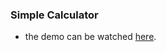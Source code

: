 ### Simple Calculator

- the demo can be watched [here](https://simple-calculator-davidk55.netlify.app/).
